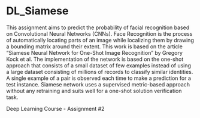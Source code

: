 # DL_Siamese

This assignment aims to predict the probability of facial recognition based on Convolutional Neural Networks (CNNs). Face Recognition is the process of automatically locating parts of an image while localizing them by drawing a bounding matrix around their extent. This work is based on the article “Siamese Neural Network for One-Shot Image Recognition” by Gregory Kock et al. The implementation of the network is based on the one-shot approach that consists of a small dataset of few examples instead of using a large dataset consisting of millions of records to classify similar identities. A single example of a pair is observed each time to make a prediction for a test instance. Siamese network uses a supervised metric-based approach without any retraining and suits well for a one-shot solution verification task.

Deep Learning Course - Assignment #2

